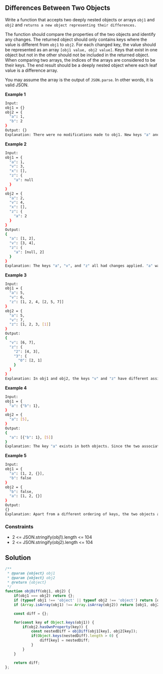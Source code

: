 
##  Differences Between Two Objects

Write a function that accepts two deeply nested objects or arrays ```obj1``` and ```obj2``` and ```returns a new object representing their differences.```

The function should compare the properties of the two objects and identify any changes. The returned object should only contains keys where the value is different from ```obj1``` to ```obj2```. For each changed key, the value should be represented as an array ```[obj1 value, obj2 value]```. Keys that exist in one object but not in the other should not be included in the returned object. When comparing two arrays, the indices of the arrays are considered to be their keys. The end result should be a deeply nested object where each leaf value is a difference array.

You may assume the array is the output of ```JSON.parse```. In other words, it is valid JSON.



 

**Example 1**
```bash
Input: 
obj1 = {}
obj2 = {
  "a": 1, 
  "b": 2
}
Output: {}
Explanation: There were no modifications made to obj1. New keys "a" and "b" appear in obj2, but keys that are added or removed should be ignored.
```

**Example 2**
```bash
Input: 
obj1 = {
  "a": 1,
  "v": 3,
  "x": [],
  "z": {
    "a": null
  }
}
obj2 = {
  "a": 2,
  "v": 4,
  "x": [],
  "z": {
    "a": 2
  }
}
Output: 
{
  "a": [1, 2],
  "v": [3, 4],
  "z": {
    "a": [null, 2]
  }
}
Explanation: The keys "a", "v", and "z" all had changes applied. "a" was chnaged from 1 to 2. "v" was changed from 3 to 4. "z" had a change applied to a child object. "z.a" was changed from null to 2.
```

**Example 3**
```bash
Input: 
obj1 = {
  "a": 5, 
  "v": 6, 
  "z": [1, 2, 4, [2, 5, 7]]
}
obj2 = {
  "a": 5, 
  "v": 7, 
  "z": [1, 2, 3, [1]]
}
Output: 
{
  "v": [6, 7],
  "z": {
    "2": [4, 3],
    "3": {
      "0": [2, 1]
    }
  }
}
Explanation: In obj1 and obj2, the keys "v" and "z" have different assigned values. "a" is ignored because the value is unchanged. In the key "z", there is a nested array. Arrays are treated like objects where the indices are keys. There were two alterations to the the array: z[2] and z[3][0]. z[0] and z[1] were unchanged and thus not included. z[3][1] and z[3][2] were removed and thus not included.
```

**Example 4**
```bash
Input: 
obj1 = {
  "a": {"b": 1}, 
}
obj2 = {
  "a": [5],
}
Output: 
{
  "a": [{"b": 1}, [5]]
}
Explanation: The key "a" exists in both objects. Since the two associated values have different types, they are placed in the difference array.
```

**Example 5**
```bash
Input: 
obj1 = {
  "a": [1, 2, {}], 
  "b": false
}
obj2 = {   
  "b": false,
  "a": [1, 2, {}]
}
Output: 
{}
Explanation: Apart from a different ordering of keys, the two objects are identical so an empty object is returned.
```

### Constraints
- 2 <= JSON.stringify(obj1).length <= 104
- 2 <= JSON.stringify(obj2).length <= 104

## Solution

```javascript
/**
 * @param {object} obj1
 * @param {object} obj2
 * @return {object}
 */
function objDiff(obj1, obj2) {
    if(obj1 === obj2) return {};
    if (typeof obj1 !== 'object' || typeof obj2 !== 'object') return [obj1, obj2];
    if (Array.isArray(obj1) !== Array.isArray(obj2)) return [obj1, obj2];

    const diff = {};

    for(const key of Object.keys(obj1)) {
        if(obj2.hasOwnProperty(key)) {
            const nestedDiff = objDiff(obj1[key], obj2[key]);
            if(Object.keys(nestedDiff).length > 0) {
                diff[key] = nestedDiff;
            }
        } 
    }

    return diff;
};
```

